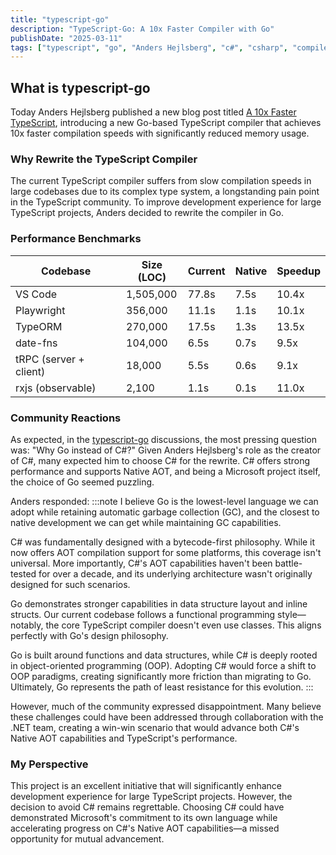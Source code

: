 ```yaml
---
title: "typescript-go"
description: "TypeScript-Go: A 10x Faster Compiler with Go"
publishDate: "2025-03-11"
tags: ["typescript", "go", "Anders Hejlsberg", "c#", "csharp", "compiler"]
---
```


## What is typescript-go

Today Anders Hejlsberg published a new blog post titled [A 10x Faster TypeScript](https://devblogs.microsoft.com/typescript/typescript-native-port/), introducing a new Go-based TypeScript compiler that achieves 10x faster compilation speeds with significantly reduced memory usage.

### Why Rewrite the TypeScript Compiler

The current TypeScript compiler suffers from slow compilation speeds in large codebases due to its complex type system, a longstanding pain point in the TypeScript community. To improve development experience for large TypeScript projects, Anders decided to rewrite the compiler in Go.

### Performance Benchmarks

| Codebase                    | Size (LOC) | Current | Native | Speedup |
|-----------------------------|------------|---------|--------|---------|
| VS Code                     | 1,505,000  | 77.8s   | 7.5s   | 10.4x   |
| Playwright                  | 356,000    | 11.1s   | 1.1s   | 10.1x   |
| TypeORM                     | 270,000    | 17.5s   | 1.3s   | 13.5x   |
| date-fns                    | 104,000    | 6.5s    | 0.7s   | 9.5x    |
| tRPC (server + client)      | 18,000     | 5.5s    | 0.6s   | 9.1x    |
| rxjs (observable)           | 2,100      | 1.1s    | 0.1s   | 11.0x   |

### Community Reactions
As expected, in the [typescript-go](https://github.com/microsoft/typescript-go/discussions/411) discussions, the most pressing question was: "Why Go instead of C#?" Given Anders Hejlsberg's role as the creator of C#, many expected him to choose C# for the rewrite. C# offers strong performance and supports Native AOT, and being a Microsoft project itself, the choice of Go seemed puzzling.

Anders responded:
:::note
I believe Go is the lowest-level language we can adopt while retaining automatic garbage collection (GC), and the closest to native development we can get while maintaining GC capabilities.

C# was fundamentally designed with a bytecode-first philosophy. While it now offers AOT compilation support for some platforms, this coverage isn't universal. More importantly, C#'s AOT capabilities haven't been battle-tested for over a decade, and its underlying architecture wasn't originally designed for such scenarios.

Go demonstrates stronger capabilities in data structure layout and inline structs. Our current codebase follows a functional programming style—notably, the core TypeScript compiler doesn't even use classes. This aligns perfectly with Go's design philosophy.

Go is built around functions and data structures, while C# is deeply rooted in object-oriented programming (OOP). Adopting C# would force a shift to OOP paradigms, creating significantly more friction than migrating to Go. Ultimately, Go represents the path of least resistance for this evolution.
:::

However, much of the community expressed disappointment. Many believe these challenges could have been addressed through collaboration with the .NET team, creating a win-win scenario that would advance both C#'s Native AOT capabilities and TypeScript's performance.

### My Perspective
This project is an excellent initiative that will significantly enhance development experience for large TypeScript projects. However, the decision to avoid C# remains regrettable. Choosing C# could have demonstrated Microsoft's commitment to its own language while accelerating progress on C#'s Native AOT capabilities—a missed opportunity for mutual advancement.